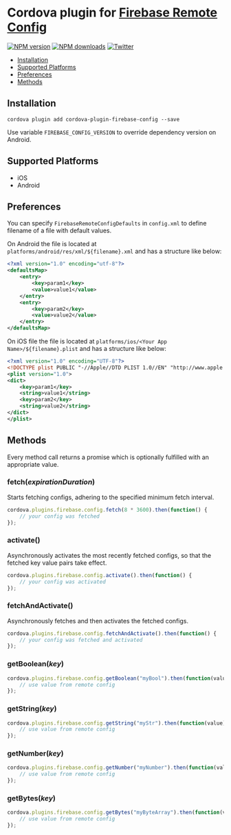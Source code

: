 # Cordova plugin for [Firebase Remote Config](https://firebase.google.com/docs/remote-config/)
[![NPM version][npm-version]][npm-url] [![NPM downloads][npm-downloads]][npm-url] [![Twitter][twitter-follow]][twitter-url]

* [Installation](#installation)
* [Supported Platforms](#supported-platforms)
* [Preferences](#preferences)
* [Methods](#methods)

## Installation

    cordova plugin add cordova-plugin-firebase-config --save

Use variable `FIREBASE_CONFIG_VERSION` to override dependency version on Android.

## Supported Platforms

- iOS
- Android

## Preferences
You can specify `FirebaseRemoteConfigDefaults` in `config.xml` to define filename of a file with default values.

On Android the file is located at `platforms/android/res/xml/${filename}.xml` and has a structure like below:
```xml
<?xml version="1.0" encoding="utf-8"?>
<defaultsMap>
    <entry>
        <key>param1</key>
        <value>value1</value>
    </entry>
    <entry>
        <key>param2</key>
        <value>value2</value>
    </entry>
</defaultsMap>
```

On iOS file the file is located at `platforms/ios/<Your App Name>/${filename}.plist` and has a structure like below:
```xml
<?xml version="1.0" encoding="UTF-8"?>
<!DOCTYPE plist PUBLIC "-//Apple//DTD PLIST 1.0//EN" "http://www.apple.com/DTDs/PropertyList-1.0.dtd">
<plist version="1.0">
<dict>
    <key>param1</key>
    <string>value1</string>
    <key>param2</key>
    <string>value2</string>
</dict>
</plist>
```

## Methods
Every method call returns a promise which is optionally fulfilled with an appropriate value.

### fetch(_expirationDuration_)
Starts fetching configs, adhering to the specified minimum fetch interval.
```js
cordova.plugins.firebase.config.fetch(8 * 3600).then(function() {
    // your config was fetched
});
```

### activate()
Asynchronously activates the most recently fetched configs, so that the fetched key value pairs take effect.
```js
cordova.plugins.firebase.config.activate().then(function() {
    // your config was activated
});
```

### fetchAndActivate()
Asynchronously fetches and then activates the fetched configs.
```js
cordova.plugins.firebase.config.fetchAndActivate().then(function() {
    // your config was fetched and activated
});
```

### getBoolean(_key_)
```js
cordova.plugins.firebase.config.getBoolean("myBool").then(function(value) {
    // use value from remote config
});
```

### getString(_key_)
```js
cordova.plugins.firebase.config.getString("myStr").then(function(value) {
    // use value from remote config
});
```

### getNumber(_key_)
```js
cordova.plugins.firebase.config.getNumber("myNumber").then(function(value) {
    // use value from remote config
});
```

### getBytes(_key_)
```js
cordova.plugins.firebase.config.getBytes("myByteArray").then(function(value) {
    // use value from remote config
});
```

[npm-url]: https://www.npmjs.com/package/cordova-plugin-firebase-config
[npm-version]: https://img.shields.io/npm/v/cordova-plugin-firebase-config.svg
[npm-downloads]: https://img.shields.io/npm/dm/cordova-plugin-firebase-config.svg
[twitter-url]: https://twitter.com/chemerisuk
[twitter-follow]: https://img.shields.io/twitter/follow/chemerisuk.svg?style=social&label=Follow%20me
